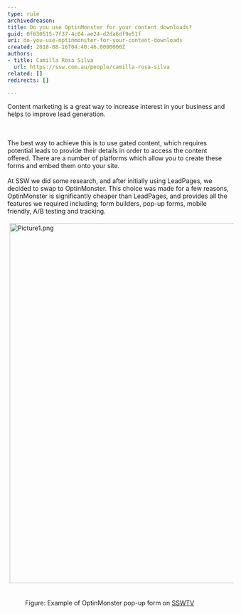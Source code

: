```yaml
---
type: rule
archivedreason: 
title: Do you use OptinMonster for your content downloads?
guid: 0f630515-7f37-4c04-ae24-d2da6df9e51f
uri: do-you-use-optinmonster-for-your-content-downloads
created: 2018-08-16T04:40:46.0000000Z
authors:
- title: Camilla Rosa Silva
  url: https://ssw.com.au/people/camilla-rosa-silva
related: []
redirects: []

---
```



Content marketing is a great way to increase interest in your business and helps to improve lead generation.<br>
<br><excerpt class='endintro'></excerpt><br>
<p>​The best way to achieve this is to use gated content, which requires potential leads to provide their details in order to access the content offered. There are a number of platforms which allow you to create these forms and embed them onto your site.<br>&#160;<br>At SSW we did some research, and after initially using LeadPages, we decided to swap to OptinMonster. This choice was made for a few reasons, OptinMonster is significantly cheaper than LeadPages, and provides all the features we required including; form builders, pop-up forms, mobile friendly, A/B testing and tracking. &#160;<br></p><p><img src="/SiteAssets/do-you-use-optinmonster-for-your-content-downloads/Picture1.png" alt="Picture1.png" style="margin&#58;5px;width&#58;808px;" />&#160;</p><dd class="ssw15-rteElement-FigureNormal">Figure&#58; Example of OptinMonster pop-up form on <a href="https&#58;//tv.ssw.com/">SSWTV​</a><br></dd><p>​​<br></p>


